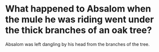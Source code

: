 # What happened to Absalom when the mule he was riding went under the thick branches of an oak tree?

Absalom was left dangling by his head from the branches of the tree.
